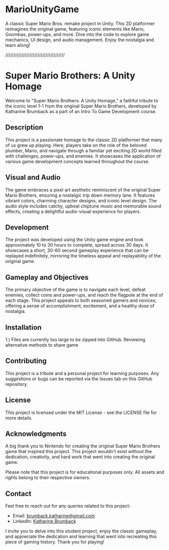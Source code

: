 # MarioUnityGame
A classic Super Mario Bros. remake project in Unity. This 2D platformer reimagines the original game, featuring iconic elements like Mario, Goombas, power-ups, and more. Dive into the code to explore game mechanics, UI design, and audio management. Enjoy the nostalgia and learn along!

/////////////////////////////////////

# Super Mario Brothers: A Unity Homage

Welcome to "Super Mario Brothers: A Unity Homage," a faithful tribute to the iconic level 1-1 from the original Super Mario Brothers, developed by Katharine Brumback as a part of an Intro To Game Development course.

## Description

This project is a passionate homage to the classic 2D platformer that many of us grew up playing. Here, players take on the role of the beloved plumber, Mario, and navigate through a familiar yet exciting 2D world filled with challenges, power-ups, and enemies. It showcases the application of various game development concepts learned throughout the course.

## Visual and Audio

The game embraces a pixel art aesthetic reminiscent of the original Super Mario Brothers, ensuring a nostalgic trip down memory lane. It features vibrant colors, charming character designs, and iconic level design. The audio style includes catchy, upbeat chiptune music and memorable sound effects, creating a delightful audio-visual experience for players.

## Development

The project was developed using the Unity game engine and took approximately 10 to 30 hours to complete, spread across 30 days. It showcases a short, 30-60 second gameplay experience that can be replayed indefinitely, mirroring the timeless appeal and replayability of the original game.

## Gameplay and Objectives

The primary objective of the game is to navigate each level, defeat enemies, collect coins and power-ups, and reach the flagpole at the end of each stage. This project appeals to both seasoned gamers and novices, offering a sense of accomplishment, excitement, and a healthy dose of nostalgia.

## Installation

1.) Files are currently too large to be zipped into GitHub. Reviewing alternative methods to share game

## Contributing

This project is a tribute and a personal project for learning purposes. Any suggestions or bugs can be reported via the Issues tab on this GitHub repository.

## License

This project is licensed under the MIT License - see the LICENSE file for more details.

## Acknowledgments

A big thank you to Nintendo for creating the original Super Mario Brothers game that inspired this project. This project wouldn't exist without the dedication, creativity, and hard work that went into creating the original game.

Please note that this project is for educational purposes only. All assets and rights belong to their respective owners.

## Contact

Feel free to reach out for any queries related to this project:

- Email: brumback.katharine@gmail.com
- LinkedIn: [Katharine Brumback](https://www.linkedin.com/in/katharinebrumback/)

I invite you to delve into this student project, enjoy the classic gameplay, and appreciate the dedication and learning that went into recreating this piece of gaming history. Thank you for playing!

